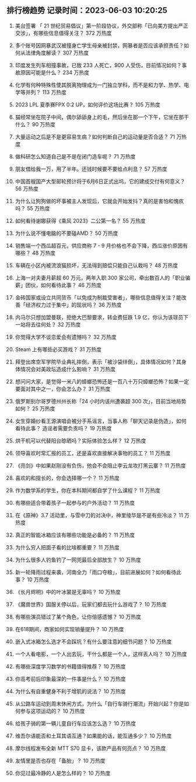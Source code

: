
## 排行榜趋势 记录时间：2023-06-03 10:20:25
  
  1. 美台签署 「 21 世纪贸易倡议」第一阶段协议，外交部称「已向美方提出严正交涉」，有哪些信息值得关注？ 372 万热度
    
  2. 多个账号因网暴武汉被撞身亡学生母亲被封禁，网暴者是否应该承担责任？如何从法律角度解读？ 307 万热度
    
  3. 印度发生列车相撞事故，已致 233 人死亡，900 人受伤，目前情况如何？事故原因可能是什么？ 234 万热度
    
  4. 化学有何种特殊性使其脱离物理成为一门独立学科，而不是和力学、热学、电学等并列？ 113 万热度
    
  5. 2023 LPL 夏季赛FPX 0:2 UP，如何评价这场比赛？ 105 万热度
    
  6. 猫经常坐在院子中间，偶尔舔舔身上的毛，然后坐在那一个下午，它坐在那干什么？ 90 万热度
    
  7. 大量运动之后是不是更容易生病？如何判断自己的运动量是否合适？ 71 万热度
    
  8. 做科研怎么知道自己是不是在闭门造车呢？ 71 万热度
    
  9. 朋友借给我一万，用了半年。还钱时候要不要给点利息？ 57 万热度
    
  10. 中国首艘国产大型邮轮预计将于6月6日正式出坞，它的建成交付有何意义？ 56 万热度
    
  11. 为什么让狗狗做的坏事被主人发现后，它就会开始发抖？真的是害怕和愧疚吗？ 55 万热度
    
  12. 如何看待谢娜获得《乘风 2023》二公第一名？ 55 万热度
    
  13. 为什么说不懂电脑的不要碰AMD？ 50 万热度
    
  14. 销售端一个西瓜超百元，供应商称 7 - 9 月价格也不会下降，西瓜涨价原因有哪些？ 48 万热度
    
  15. 车辆在小区内被流浪猫损坏，无法得到赔偿只能自己认栽吗？ 48 万热度
    
  16. 上海一对夫妻月薪超 60 万元，两年入职 300 家公司，牵出数百人的「职业骗薪」团伙，如何看待此事？ 46 万热度
    
  17. 金砖国家或设立共同货币「以免成为制裁受害者」，哪些信息值得关注？能改善「经济权力过于集中」的现状吗？ 36 万热度
    
  18. 内马尔只想加盟曼联，拒绝大巴黎要求，转会费狂跌 1.9 亿，你认为该球员下一站将去往何处？ 32 万热度
    
  19. 你觉得大学不谈恋爱会有遗憾吗？ 32 万热度
    
  20. Steam 上有哪些必买游戏？ 31 万热度
    
  21. 拜登出席空军学院毕业典礼摔倒，表示「被沙袋绊倒」，具体情况如何？其身体情况会对美政坛造成什么影响？ 31 万热度
    
  22. 想问问大家，是觉得一米八的蟑螂恐怖还是一百八十万只蟑螂恐怖？如果一定要面对其中之一，你会怎么办？ 31 万热度
    
  23. 俄罗斯别尔哥罗德州州长称「24 小时内该州遭袭超 300 次」，目前当地局势如何？ 25 万热度
    
  24. 女生穿婚纱看王源演唱会被分手系谣言，当事人称「聊天记录是伪造」，如何看待此事？ 造谣者需要负责吗？ 19 万热度
    
  25. 烘干机可以代替阳台晾晒吗？实际体验怎么样？ 12 万热度
    
  26. 领导喜欢时常汇报的员工，还是喜欢直接解决事物的员工？ 11 万热度
    
  27. 《亮剑》中如果赵刚没有负伤，他会不会阻止李云龙攻打黑云寨？ 11 万热度
    
  28. 喜欢的和擅长的，你会选择哪一个？ 11 万热度
    
  29. 作为数学系的学生，你在本科期间都自学了什么课程？ 11 万热度
    
  30. 有哪些适合带着孩子一起参与的户外活动？ 11 万热度
    
  31. 在《原神》3.7 活动里，与雪中刀的对决中，神里绫华是不是有些冷淡？ 11 万热度
    
  32. 真正的智能冰箱应该有哪些功能是必备的？ 11 万热度
    
  33. 为什么穷人把面子看的比啥都重要？ 11 万热度
    
  34. 为什么很多人钓鱼钓了一网兜最后全部放生？ 10 万热度
    
  35. 新一轮降雨过程来袭，河南全力「雨口夺粮」，目前进展如何？如何看待此事？ 10 万热度
    
  36. 《长月烬明》中的叶冰裳是无辜吗？ 10 万热度
    
  37. 《魔兽世界》国服关停以后，玩家们都去玩什么游戏了？ 10 万热度
    
  38. 有哪些演员错过了某个角色，让你倍感遗憾？ 10 万热度
    
  39. 在618期间，商家如何实现销量提升？ 10 万热度
    
  40. 嵌入式冰箱怎么选才不会踩坑？有什么要注意的细节问题？ 10 万热度
    
  41. 一个人看电影，一个人出去玩，干什么都是一个人，这样丢人吗？ 10 万热度
    
  42. 有哪些深度学习数学的书籍值得推荐？ 10 万热度
    
  43. 你高考前后印象最深的一件事是什么？ 10 万热度
    
  44. 为什么有自重健身不利于增肌的说法？ 10 万热度
    
  45. 从公路车运动到周末休闲方式，为什么「自行车骑行潮流」开始兴起？你是如何参与这项运动的？ 10 万热度
    
  46. 给孩子骑的第一辆儿童自行车应该怎么选？ 10 万热度
    
  47. 维吾尔语能否和土耳其语互通？如果能的话，能互通多少？ 10 万热度
    
  48. 摩尔线程发布全新 MTT S70 显卡，该款产品有何亮点？ 10 万热度
    
  49. 友情里是否也存在「备胎」？ 10 万热度
    
  50. 你见过最冷静的人是怎么样的？ 10 万热度
    